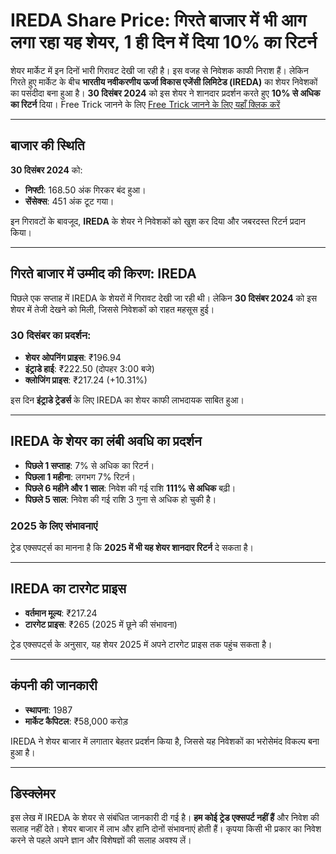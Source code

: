 # IREDA Share Price: गिरते बाजार में भी आग लगा रहा यह शेयर, 1 ही दिन में दिया 10% का रिटर्न

शेयर मार्केट में इन दिनों भारी गिरावट देखी जा रही है। इस वजह से निवेशक काफी निराश हैं। लेकिन गिरते हुए मार्केट के बीच **भारतीय नवीकरणीय ऊर्जा विकास एजेंसी लिमिटेड (IREDA)** का शेयर निवेशकों का पसंदीदा बना हुआ है। **30 दिसंबर 2024** को इस शेयर ने शानदार प्रदर्शन करते हुए **10% से अधिक का रिटर्न** दिया। Free Trick जानने के लिए [Free Trick जानने के लिए यहाँ क्लिक करें](https://infodash.in/ireda-share-price/)

---

## बाजार की स्थिति
**30 दिसंबर 2024** को:
- **निफ्टी**: 168.50 अंक गिरकर बंद हुआ।
- **सेंसेक्स**: 451 अंक टूट गया।

इन गिरावटों के बावजूद, **IREDA** के शेयर ने निवेशकों को खुश कर दिया और जबरदस्त रिटर्न प्रदान किया।

---

## गिरते बाजार में उम्मीद की किरण: IREDA
पिछले एक सप्ताह में IREDA के शेयरों में गिरावट देखी जा रही थी। लेकिन **30 दिसंबर 2024** को इस शेयर में तेजी देखने को मिली, जिससे निवेशकों को राहत महसूस हुई।

### 30 दिसंबर का प्रदर्शन:
- **शेयर ओपनिंग प्राइस**: ₹196.94
- **इंट्राडे हाई**: ₹222.50 (दोपहर 3:00 बजे)
- **क्लोजिंग प्राइस**: ₹217.24 (+10.31%)

इस दिन **इंट्राडे ट्रेडर्स** के लिए IREDA का शेयर काफी लाभदायक साबित हुआ।

---

## IREDA के शेयर का लंबी अवधि का प्रदर्शन
- **पिछले 1 सप्ताह**: 7% से अधिक का रिटर्न।
- **पिछला 1 महीना**: लगभग 7% रिटर्न।
- **पिछले 6 महीने और 1 साल**: निवेश की गई राशि **111% से अधिक** बढ़ी।
- **पिछले 5 साल**: निवेश की गई राशि 3 गुना से अधिक हो चुकी है।

### 2025 के लिए संभावनाएं
ट्रेड एक्सपर्ट्स का मानना है कि **2025 में भी यह शेयर शानदार रिटर्न** दे सकता है।

---

## IREDA का टारगेट प्राइस
- **वर्तमान मूल्य**: ₹217.24
- **टारगेट प्राइस**: ₹265 (2025 में छूने की संभावना)

ट्रेड एक्सपर्ट्स के अनुसार, यह शेयर 2025 में अपने टारगेट प्राइस तक पहुंच सकता है।

---

## कंपनी की जानकारी
- **स्थापना**: 1987
- **मार्केट कैपिटल**: ₹58,000 करोड़

IREDA ने शेयर बाजार में लगातार बेहतर प्रदर्शन किया है, जिससे यह निवेशकों का भरोसेमंद विकल्प बना हुआ है।

---

## डिस्क्लेमर
इस लेख में IREDA के शेयर से संबंधित जानकारी दी गई है। **हम कोई ट्रेड एक्सपर्ट नहीं हैं** और निवेश की सलाह नहीं देते। शेयर बाजार में लाभ और हानि दोनों संभावनाएं होती हैं। कृपया किसी भी प्रकार का निवेश करने से पहले अपने ज्ञान और विशेषज्ञों की सलाह अवश्य लें।

